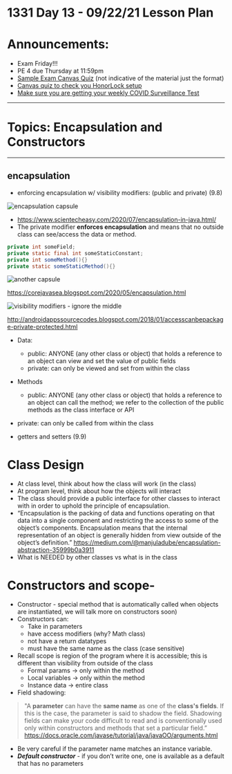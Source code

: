 # 1331 Day 13 - 09/22/21 Lesson Plan

# Announcements:
- Exam Friday!!!
- PE 4 due Thursday at 11:59pm
- [Sample Exam Canvas Quiz](https://gatech.instructure.com/courses/204744/quizzes/290129) (not indicative of the material just the format)
- [Canvas quiz to check you HonorLock setup](https://gatech.instructure.com/courses/204744/quizzes/305371)
- [Make sure you are getting your weekly COVID Surveillance Test](https://health.gatech.edu/coronavirus/testing/surveillance)

---
# Topics: Encapsulation and Constructors
---

## **encapsulation**
- enforcing encapsulation w/ visibility modifiers: (public and private) (9.8)

![encapsulation capsule](https://www.scientecheasy.com/wp-content/uploads/2018/06/encapsulation-in-java.png)

- https://www.scientecheasy.com/2020/07/encapsulation-in-java.html/
- The private modifier **enforces encapsulation** and means that no outside class can see/access the data or method.
```java
private int someField;
private static final int someStaticConstant;
private int someMethod(){}
private static someStaticMethod(){}
```

![another capsule](https://1.bp.blogspot.com/-wewWgd9nOdQ/XrE8v3a2mRI/AAAAAAAAANQ/bO0BgZp22qMumWdc7YO7eBnXlZx5J2grQCLcBGAsYHQ/s640/encap.JPG)

https://corejavasea.blogspot.com/2020/05/encapsulation.html

![visibility modifiers - ignore the middle](https://3.bp.blogspot.com/-vcAqVl_jk8w/WmG7rn2zlOI/AAAAAAAAAjc/vLfi-1A9y8M6RalsMq1COdFwj9evntJXQCLcBGAs/s1600/private.png)

http://androidappssourcecodes.blogspot.com/2018/01/accesscanbepackage-private-protected.html

- Data:
    - public: ANYONE (any other class or object) that holds a reference to an object can view and set the value of public fields
    - private: can only be viewed and set from within the class


- Methods
    - public: ANYONE (any other class or object) that holds a reference to an object can call the method; we refer to the collection of the public methods as the class interface or API
- private: can only be called from within the class

- getters and setters (9.9)

# Class Design
- At class level, think about how the class will work (in the class)
- At program level, think about how the objects will interact
- The class should provide a public interface for other classes to interact with in order to uphold the principle of encapsulation.
- “Encapsulation is the packing of data and functions operating on that data into a single component and restricting the access to some of the object’s components. Encapsulation means that the internal representation of an object is generally hidden from view outside of the object’s definition.” https://medium.com/@manjuladube/encapsulation-abstraction-35999b0a3911
- What is NEEDED by other classes vs what is in the class

# Constructors and scope-
- Constructor - special method that is automatically called when objects are instantiated, we will talk more on constructors soon)
- Constructors can:
    - Take in parameters
    - have access modifiers (why? Math class)
    - not have a return datatypes
    - must have the same name as the class (case sensitive)
- Recall scope is region of the program where it is accessible; this is different than visibility from outside of the class
    - Formal params -> only within the method
    - Local variables -> only within the method
    - Instance data -> entire class
- Field shadowing:
>"A **parameter** can have the **same name** as one of the **class's fields**. If this is the case, the parameter is said to shadow the field. Shadowing fields can make your code difficult to read and is conventionally used only within constructors and methods that set a particular field.” https://docs.oracle.com/javase/tutorial/java/javaOO/arguments.html

- Be very careful if the parameter name matches an instance variable. 
- ***Default constructor*** - if you don’t write one, one is available as a default that has no parameters
